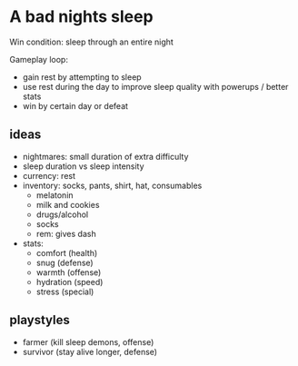 # A bad nights sleep

Win condition: sleep through an entire night

Gameplay loop:
- gain rest by attempting to sleep
- use rest during the day to improve sleep quality with powerups / better stats
- win by certain day or defeat

## ideas
- nightmares: small duration of extra difficulty
- sleep duration vs sleep intensity
- currency: rest
- inventory: socks, pants, shirt, hat, consumables
    * melatonin
    * milk and cookies
    * drugs/alcohol
    * socks
    * rem: gives dash
- stats:
    * comfort (health)
    * snug (defense)
    * warmth (offense)
    * hydration (speed)
    * stress (special)

## playstyles
- farmer (kill sleep demons, offense)
- survivor (stay alive longer, defense)

